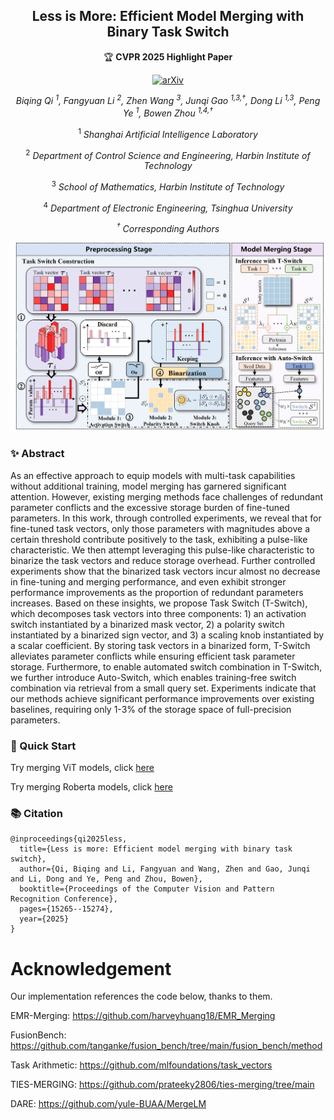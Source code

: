 <div align="center">
   
## Less is More: Efficient Model Merging with Binary Task Switch
🏆 **CVPR 2025 Highlight Paper**  

[![arXiv](https://img.shields.io/badge/arXiv-2412.00054-b31b1b.svg?style=for-the-badge)](https://arxiv.org/abs/2412.00054)

_Biqing Qi <sup>1</sup>, Fangyuan Li <sup>2</sup>, Zhen Wang <sup>3</sup>, Junqi Gao <sup>1,3,†</sup>, Dong Li <sup>1,3</sup>, Peng Ye <sup>1</sup>, Bowen Zhou <sup>1,4,†</sup>_

<sup>1</sup> _Shanghai Artificial Intelligence Laboratory_

<sup>2</sup> _Department of Control Science and Engineering, Harbin Institute of Technology_

<sup>3</sup> _School of Mathematics, Harbin Institute of Technology_

<sup>4</sup> _Department of Electronic Engineering, Tsinghua University_

_<sup>†</sup> Corresponding Authors_

![](./jpg/merge_method.jpg)

</div>

### ✨ Abstract
As an effective approach to equip models with multi-task capabilities without additional training, model merging has garnered significant attention. However, existing merging methods face challenges of redundant parameter conflicts and the excessive storage burden of fine-tuned parameters. In this work, through controlled experiments, we reveal that for fine-tuned task vectors, only those parameters with magnitudes above a certain threshold contribute positively to the task, exhibiting a pulse-like characteristic. We then attempt leveraging this pulse-like characteristic to binarize the task vectors and reduce storage overhead. Further controlled experiments show that the binarized task vectors incur almost no decrease in fine-tuning and merging performance, and even exhibit stronger performance improvements as the proportion of redundant parameters increases. Based on these insights, we propose Task Switch (T-Switch), which decomposes task vectors into three components: 1) an activation switch instantiated by a binarized mask vector, 2) a polarity switch instantiated by a binarized sign vector, and 3) a scaling knob instantiated by a scalar coefficient. By storing task vectors in a binarized form, T-Switch alleviates parameter conflicts while ensuring efficient task parameter storage. Furthermore, to enable automated switch combination in T-Switch, we further introduce Auto-Switch, which enables training-free switch combination via retrieval from a small query set. Experiments indicate that our methods achieve significant performance improvements over existing baselines, requiring only 1-3$\%$ of the storage space of full-precision parameters.

### 🚀 Quick Start

Try merging ViT models, click [here](./merge_vit/README.md)

Try merging Roberta models, click [here](./merge_lm/README.md)

### 📚 Citation
```
@inproceedings{qi2025less,
  title={Less is more: Efficient model merging with binary task switch},
  author={Qi, Biqing and Li, Fangyuan and Wang, Zhen and Gao, Junqi and Li, Dong and Ye, Peng and Zhou, Bowen},
  booktitle={Proceedings of the Computer Vision and Pattern Recognition Conference},
  pages={15265--15274},
  year={2025}
}
```

# Acknowledgement

Our implementation references the code below, thanks to them.

EMR-Merging: https://github.com/harveyhuang18/EMR_Merging

FusionBench: https://github.com/tanganke/fusion_bench/tree/main/fusion_bench/method

Task Arithmetic: https://github.com/mlfoundations/task_vectors

TIES-MERGING: https://github.com/prateeky2806/ties-merging/tree/main

DARE: https://github.com/yule-BUAA/MergeLM



